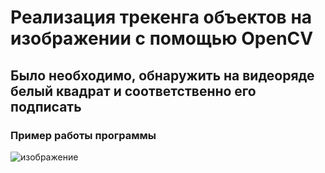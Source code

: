 # Реализация трекенга объектов на изображении с помощью OpenCV
## Было необходимо, обнаружить на видеоряде белый квадрат и соответственно его подписать
### Пример работы программы
![изображение](https://github.com/Jacondaz/cv_lab4/assets/79091354/f61c3cc0-b16e-4aa7-a88a-e40941c3799a)
